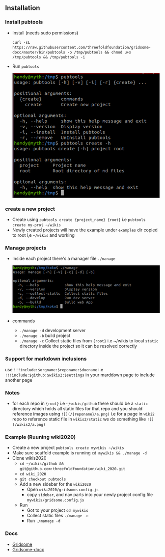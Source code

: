 ## Installation

### Install pubtools

- Install (needs sudo permissions)
  ```
  curl -sL https://raw.githubusercontent.com/threefoldfoundation/gridsome-docc/master/bin/pubtools -o /tmp/pubtools && chmod u+x /tmp/pubtools && /tmp/pubtools -i
  ```

- Run `pubtools`

  ![](docs/img/pubtools.png)

### create a new project

- Create using `pubtools create {project_name} {root}` i.e `pubtools create my-proj ~/wikis`
- Newly created projects will have the example under `examples` dir copied to root i,e `~/wikis` and working

### Manage projects
- Inside each project there's a manager file `./manage` 

   ![](docs/img/manage.png)

- commands
  - `./manage -d` development server
  - `./manage -b` build project
  - `./manage -c` Collect static files from `{root}` i.e ~/wikis to local `static` directory inside the project so it can be resolved correctly

### Support for markdown inclusions

use  `!!!include:$orgname:$reponame:$docname` i.e `!!!include:$github:$wikis2:$settings`  in your marddown page to include another page

### Notes
- for each repo in `{root}` i.e `~/wikis/github` there should be a `static` directory which holds all static files for that repo and you should reference images using `![](/{reponame}/a.png)` i.e  for a page in `wiki2` repo to reference static file in `wikis2/static` we do something like `![](/wikis2/a.png)`

### Example (Ruuning wiki2020)
- Create a new project `pubtools create mywikis ~/wikis`
- Make sure scaffold example is running `cd mywikis && ./manage -d`
- Clone wikis2020 
  - `cd ~/wikis/github && git@github.com:threefoldfoundation/wiki_2020.git`
  - `cd wiki_2020`
  - `git checkout pubtools`
  - Add a new sidebar for the `wiki2020`
    - Open `wiki2020/gridsome.config.js`
    - copy `sidebar`, and nav parts into your newly project config file `mywikis/gridsome.config.js`
  - Run 
    - Got to your project `cd mywikis`
    - Collect static files `./manage -c`
    - Run `./manage -d`

### Docs
- [Gridsome](https://gridsome.org/)
- [Gridsome-docc](https://docc-theme.netlify.app/)



